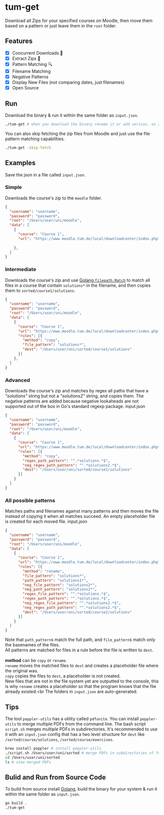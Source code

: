 # tum-get

Download all Zips for your specified courses on Moodle, then move them based on a pattern or just leave them in the `root` folder.

## Features
- [x] Concurrent Downloads 🔀
- [x] Extract Zips 📁
- [x] Pattern Matching 🔍
- [x] Filename Matching
- [x] Negative Patterns
- [x] Display New Files (not comparing dates, just filenames)
- [x] Open Source

## Run
Download the binary & run it within the same folder as `input.json`.
```bash
./tum-get # when you download the binary rename it or add version, os and architecture to the name
```
You can also skip fetching the zip files from Moodle and just use the file pattern matching capabilities.
```bash
./tum-get -skip-fetch
```

## Examples
Save the json in a file called `input.json`.

### Simple
Downloads the course's zip to the `moodle` folder.
```json
{ 
  "username": "username",
  "password": "password",
  "root": "/Users/user/uni/moodle",
  "data": [
    {
      "course": "Course 1",
      "url": "https://www.moodle.tum.de/local/downloadcenter/index.php?courseid=xxxxx",
     
    },
  ]
}
```
### Intermediate
Downloads the course's zip and use [Golang `filepath.Match`](https://pkg.go.dev/path/filepath#Match) to match all files in a course that contain `solutions*` in the filename, and then copies them to `sorted/course1/solutions`.
```json
{ 
  "username": "username",
  "password": "password",
  "root": "/Users/user/uni/moodle",
  "data": [
    {
      "course": "Course 1",
      "url": "https://www.moodle.tum.de/local/downloadcenter/index.php?courseid=xxxxx",
      "rules": [{
        "method": "copy",
        "file_pattern": "solutions*",
        "dest": "/Users/user/uni/sorted/course1/solutions"
      }]
    },
  ]
}
```

### Advanced
Downloads the course's zip and matches by regex all paths that have a *"solutions"* string but not a *"solutions2"* string, and copies them.
The negative patterns are added because negative lookaheads are not supported out of the box in Go's standard regexp package.
input.json

```json
{ 
  "username": "username",
  "password": "password",
  "root": "/Users/user/uni/moodle",
  "data": [
    {
      "course": "Course 1",
      "url": "https://www.moodle.tum.de/local/downloadcenter/index.php?courseid=xxxxx",
      "rules": [{
        "method": "copy",
        "regex_path_pattern": "^.*solutions.*$",
        "neg_regex_path_pattern": "^.*solutions2.*$",
        "dest": "/Users/user/uni/sorted/course1/solutions"
      }]
    }
  ]
}
```

### All possible patterns
Matches paths and filenames against many patterns and then moves the file instead of copying it when all matches succeed.
An empty placeholder file is created for each moved file.
input.json

```json
{ 
  "username": "username",
  "password": "password",
  "root": "/Users/user/uni/moodle",
  "data": [
    {
      "course": "Course 1",
      "url": "https://www.moodle.tum.de/local/downloadcenter/index.php?courseid=xxxxx",
      "rules": [{
        "method": "rename",
        "file_pattern": "solutions*",
        "path_pattern": "solutions1*",
        "neg_file_pattern": "solutions2*",
        "neg_path_pattern": "solutions2*",
        "regex_file_pattern": "^.*solutions.*$",
        "regex_path_pattern": "^.*solutions.*$",
        "neg_regex_file_pattern": "^.*solutions2.*$",
        "neg_regex_path_pattern": "^.*solutions2.*$",
        "dest": "/Users/user/uni/sorted/course2/solutions"
      }]
    }
  ]
}
```

Note that `path_pattern`s match the full path, and `file_pattern`s match only the basenames of the files.<br>
All patterns are matched for files in a rule before the file is written to `dest`.<br><br>
**method** can be `copy` or `rename`.<br>
`rename` moves the matched files to `dest` and creates a placeholder file where the original was.<br>`copy` copies the files to `dest`, a placeholder is not created.<br>
New files that are not in the file system yet are outputted to the console, this is why `rename` creates a placeholder so that the program knows that the file already existed.<br
The folders in `input.json` are auto-generated.

## Tips
The tool `poppler-utils` has a utility called `pdfunite`. You can install `poppler-utils` to merge multiple PDFs from the command line.
The bash script `script.sh` merges multiple PDFs in subdirectories.  It's recommended to use it with an `input.json` config that has a two level structure for `dest` like `/sorted/course/solutions`, `/sorted/course/exercises`.
```bash
brew install poppler # install poppler-utils
./script.sh /Users/user/uni/sorted # merge PDFs in subdirectories of folder "sorted"
cd /Users/user/uni/sorted
ls # view merged PDFs
```

## Bulid and Run from Source Code
To build from source install [Golang](https://go.dev/doc/install), build the binary for your system & run it within the same folder as `input.json`.
```bash
go build .
./tum-get
```
